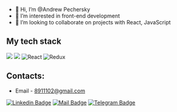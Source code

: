 - 👋 Hi, I’m @Andrew Pechersky
- 👀 I’m interested in front-end development
- 💞️ I’m looking to collaborate on projects with React, JavaScript

## My tech stack

![](https://img.shields.io/badge/JavaScript-F7DF1E?style=for-the-badge&logo=javascript&logoColor=black)
![](https://img.shields.io/badge/TypeSctipt-316192?style=for-the-badge&logo=typescript&logoColor=white)
![React](https://img.shields.io/badge/react-%2320232a.svg?style=for-the-badge&logo=react&logoColor=%2361DAFB)
![Redux](https://img.shields.io/badge/redux-%23593d88.svg?style=for-the-badge&logo=redux&logoColor=white)

## Contacts:
 - Email - 8911102@gmail.com
 
 [![Linkedin Badge](https://img.shields.io/badge/-LinkedIn-0e76a8?style=flat&labelColor=0e76a8&logo=linkedin&logoColor=white)](https://www.linkedin.com/in/andrew-sparrow-pechersky/)
 [![Mail Badge](https://img.shields.io/badge/-Gmail-c0392b?style=flat&labelColor=c0392b&logo=gmail&logoColor=white)](mailto:8911102@gmail.com)
 [![Telegram Badge](https://img.shields.io/badge/-Telegram-white?style=flat&labelColor=0e76a&logo=telegram&logoColor=blue)](https://t.me/andrewpechers)
 
